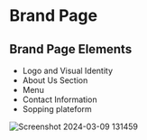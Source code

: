 # Brand Page
## Brand Page Elements

- Logo and Visual Identity
- About Us Section
- Menu
- Contact Information
- Sopping plateform


![Screenshot 2024-03-09 131459](https://github.com/dheeraj9918/brandpage/assets/136745393/dc64e389-56eb-4059-8bbb-ecfd496b1f4b)
